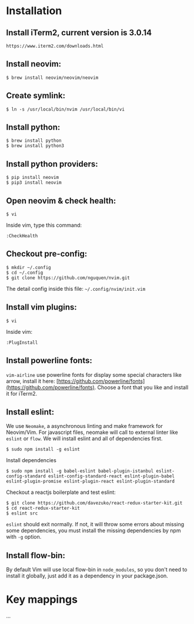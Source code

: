 # Installation

## Install iTerm2, current version is 3.0.14

```
https://www.iterm2.com/downloads.html
```

## Install neovim:

```
$ brew install neovim/neovim/neovim
```

## Create symlink:

```
$ ln -s /usr/local/bin/nvim /usr/local/bin/vi
```

## Install python:

```
$ brew install python
$ brew install python3
```

## Install python providers:

```
$ pip install neovim
$ pip3 install neovim
```

## Open neovim & check health:

```
$ vi
```

Inside vim, type this command:

```
:CheckHealth
```

## Checkout pre-config:

```
$ mkdir ~/.config
$ cd ~/.config
$ git clone https://github.com/nguquen/nvim.git
```

The detail config inside this file: `~/.config/nvim/init.vim`

## Install vim plugins:

```
$ vi
```

Inside vim:

```
:PlugInstall
```

## Install powerline fonts:

`vim-airline` use powerline fonts for display some special characters like arrow, install it here:
[https://github.com/powerline/fonts](https://github.com/powerline/fonts). Choose a font that you like and install it for iTerm2.

## Install eslint:

We use `Neomake`, a asynchronous linting and make framework for Neovim/Vim. For javascript files, neomake will call to external linter like `eslint` or `flow`. We will install eslint and all of dependencies first.

```
$ sudo npm install -g eslint
```

Install dependencies

```
$ sudo npm install -g babel-eslint babel-plugin-istanbul eslint-config-standard eslint-config-standard-react eslint-plugin-babel eslint-plugin-promise eslint-plugin-react eslint-plugin-standard
```

Checkout a reactjs boilerplate and test eslint:

```
$ git clone https://github.com/davezuko/react-redux-starter-kit.git
$ cd react-redux-starter-kit
$ eslint src
```

`eslint` should exit normally. If not, it will throw some errors about missing some dependencies, you must install the missing dependencies by npm with `-g` option.

## Install flow-bin:

By default Vim will use local flow-bin in `node_modules`, so you don't need to install it globally, just add it as a dependency in your package.json.

# Key mappings

...
